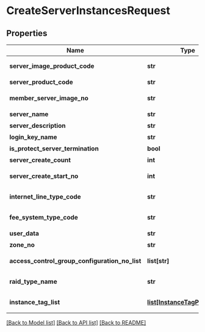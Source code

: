 # CreateServerInstancesRequest

## Properties
Name | Type | Description | Notes
------------ | ------------- | ------------- | -------------
**server_image_product_code** | **str** | 서버이미지상품코드 | [optional] 
**server_product_code** | **str** | 서버상품코드 | [optional] 
**member_server_image_no** | **str** | 회원서버이미지번호 | [optional] 
**server_name** | **str** | 서버명 | [optional] 
**server_description** | **str** | 서버설명 | [optional] 
**login_key_name** | **str** | 로그인키명 | [optional] 
**is_protect_server_termination** | **bool** | 반납보호여부 | [optional] 
**server_create_count** | **int** | 서버생성갯수 | [optional] 
**server_create_start_no** | **int** | 서버생성시작번호 | [optional] 
**internet_line_type_code** | **str** | 인터넷라인구분코드 | [optional] 
**fee_system_type_code** | **str** | 요금제구분코드 | [optional] 
**user_data** | **str** | 사용자데이터 | [optional] 
**zone_no** | **str** | ZONE번호 | [optional] 
**access_control_group_configuration_no_list** | **list[str]** | ACG설정번호리스트 | [optional] 
**raid_type_name** | **str** | RAID구분이름 | [optional] 
**instance_tag_list** | [**list[InstanceTagParameter]**](InstanceTagParameter.md) | 인스턴스태그리스트 | [optional] 

[[Back to Model list]](../README.md#documentation-for-models) [[Back to API list]](../README.md#documentation-for-api-endpoints) [[Back to README]](../README.md)



